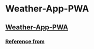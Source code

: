 # Weather-App-PWA

## [Weather-App-PWA](https://cloudpwa.netlify.app/)

### [Reference from](https://www.youtube.com/channel/UCmXmlB4-HJytD7wek0Uo97A)
